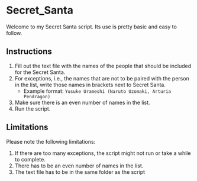 # Secret_Santa

Welcome to my Secret Santa script. Its use is pretty basic and easy to follow.

## Instructions

1. Fill out the text file with the names of the people that should be included for the Secret Santa.
2. For exceptions, i.e., the names that are not to be paired with the person in the list, write those names in brackets next to Secret Santa.
   - Example format: `Yusuke Urameshi (Naruto Uzomaki, Arturia Pendragon)`
3. Make sure there is an even number of names in the list.
4. Run the script.

## Limitations

Please note the following limitations:

1. If there are too many exceptions, the script might not run or take a while to complete.
2. There has to be an even number of names in the list.
3. The text file has to be in the same folder as the script
